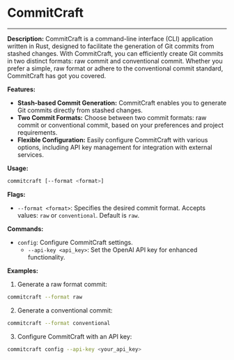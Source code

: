 # CommitCraft

---

**Description:**
CommitCraft is a command-line interface (CLI) application written in Rust, designed to facilitate the generation of Git commits from stashed changes. With CommitCraft, you can efficiently create Git commits in two distinct formats: raw commit and conventional commit. Whether you prefer a simple, raw format or adhere to the conventional commit standard, CommitCraft has got you covered.

**Features:**
- **Stash-based Commit Generation:** CommitCraft enables you to generate Git commits directly from stashed changes.
- **Two Commit Formats:** Choose between two commit formats: raw commit or conventional commit, based on your preferences and project requirements.
- **Flexible Configuration:** Easily configure CommitCraft with various options, including API key management for integration with external services.

**Usage:**

```bash
commitcraft [--format <format>]
```

**Flags:**  
- `--format <format>`: Specifies the desired commit format. Accepts values: `raw` or `conventional`. Default is `raw`.

**Commands:**  
- `config`: Configure CommitCraft settings.
  - `--api-key <api_key>`: Set the OpenAI API key for enhanced functionality.

**Examples:**  
1. Generate a raw format commit:  

```bash
commitcraft --format raw
```

2. Generate a conventional commit:  

```bash
commitcraft --format conventional
```
3. Configure CommitCraft with an API key:  

```bash
commitcraft config --api-key <your_api_key>
```

